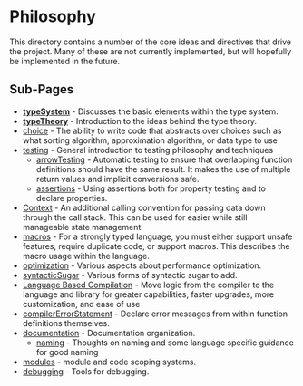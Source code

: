 # Philosophy

This directory contains  a number of the core ideas and directives that drive the project. Many of these are not currently implemented, but will hopefully be implemented in the future.

## Sub-Pages

- **[typeSystem](typeSystem.md)** - Discusses the basic elements within the type system.
- **[typeTheory](typeTheory.md)** - Introduction to the ideas behind the type theory.
- [choice](choice.md) - The ability to write code that abstracts over choices such as what sorting algorithm, approximation algorithm, or data type to use
- [testing](testing.md) - General introduction to testing philosophy and techniques
  - [arrowTesting](arrowTesting.md) - Automatic testing to ensure that overlapping function definitions should have the same result. It makes the use of multiple return values and implicit conversions safe.
  - [assertions](assertions.md) - Using assertions both for property testing and to declare properties.
- [Context](context.md) - An additional calling convention for passing data down through the call stack. This can be used for easier while still manageable state management.
- [macros](macros.md) - For a strongly typed language, you must either support unsafe features, require duplicate code, or support macros. This describes the macro usage within the language.
- [optimization](optimization.md) - Various aspects about performance optimization.
- [syntacticSugar](syntacticSugar.md) - Various forms of syntactic sugar to add.
- [Language Based Compilation](languageCompilation.md) - Move logic from the compiler to the language and library for greater capabilities, faster upgrades, more customization, and ease of use
- [compilerErrorStatement](compilerErrorStatement.md) - Declare error messages from within function definitions themselves.
- [documentation](documentation.md) - Documentation organization.
  - [naming](naming.md) - Thoughts on naming and some language specific guidance for good naming
- [modules](modules.md) - module and code scoping systems.
- [debugging](debugging.md) - Tools for debugging.
